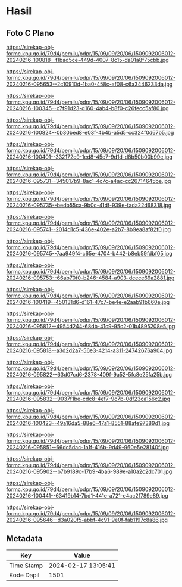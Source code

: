 # Hasil

## Foto C Plano

https://sirekap-obj-formc.kpu.go.id/79d4/pemilu/pdpr/15/09/09/20/06/1509092006012-20240216-100818--f1bad5ce-449d-4007-8c15-da01a8f75cbb.jpg

https://sirekap-obj-formc.kpu.go.id/79d4/pemilu/pdpr/15/09/09/20/06/1509092006012-20240216-095653--2c10910d-1ba0-458c-af08-c6a3446233da.jpg

https://sirekap-obj-formc.kpu.go.id/79d4/pemilu/pdpr/15/09/09/20/06/1509092006012-20240216-100345--c7f91d23-d160-4ab4-b8f0-c26fecc5af80.jpg

https://sirekap-obj-formc.kpu.go.id/79d4/pemilu/pdpr/15/09/09/20/06/1509092006012-20240216-100824--0b30bed8-e03f-4b4b-a5d5-cc324f0d67b5.jpg

https://sirekap-obj-formc.kpu.go.id/79d4/pemilu/pdpr/15/09/09/20/06/1509092006012-20240216-100401--332172c9-1ed8-45c7-9d1d-d8b50b00b99e.jpg

https://sirekap-obj-formc.kpu.go.id/79d4/pemilu/pdpr/15/09/09/20/06/1509092006012-20240216-095731--345017b9-8ac1-4c7c-a4ac-cc26714645be.jpg

https://sirekap-obj-formc.kpu.go.id/79d4/pemilu/pdpr/15/09/09/20/06/1509092006012-20240216-095735--bedb55ca-9b0c-41df-939e-fada22d68318.jpg

https://sirekap-obj-formc.kpu.go.id/79d4/pemilu/pdpr/15/09/09/20/06/1509092006012-20240216-095741--2014d1c5-436e-402e-a2b7-8b9ea8af82f0.jpg

https://sirekap-obj-formc.kpu.go.id/79d4/pemilu/pdpr/15/09/09/20/06/1509092006012-20240216-095745--7aa949f4-c65e-4704-b442-b8eb59fdbf05.jpg

https://sirekap-obj-formc.kpu.go.id/79d4/pemilu/pdpr/15/09/09/20/06/1509092006012-20240216-095753--66ab70f0-b246-4584-a903-dcece69a2881.jpg

https://sirekap-obj-formc.kpu.go.id/79d4/pemilu/pdpr/15/09/09/20/06/1509092006012-20240216-100419--450131d6-d161-47c7-be4e-e2aab91b660e.jpg

https://sirekap-obj-formc.kpu.go.id/79d4/pemilu/pdpr/15/09/09/20/06/1509092006012-20240216-095812--4954d244-68db-41c9-95c2-01b4895208e5.jpg

https://sirekap-obj-formc.kpu.go.id/79d4/pemilu/pdpr/15/09/09/20/06/1509092006012-20240216-095818--a3d2d2a7-56e3-4214-a311-24742676a904.jpg

https://sirekap-obj-formc.kpu.go.id/79d4/pemilu/pdpr/15/09/09/20/06/1509092006012-20240216-095822--63d07cd6-2378-409f-9a52-5fc8e25fa25b.jpg

https://sirekap-obj-formc.kpu.go.id/79d4/pemilu/pdpr/15/09/09/20/06/1509092006012-20240216-095832--9037f1be-cdc8-4ef7-9c7b-0df23ca156c2.jpg

https://sirekap-obj-formc.kpu.go.id/79d4/pemilu/pdpr/15/09/09/20/06/1509092006012-20240216-100423--49a16da5-88e6-47a1-8551-88afe97389d1.jpg

https://sirekap-obj-formc.kpu.go.id/79d4/pemilu/pdpr/15/09/09/20/06/1509092006012-20240216-095851--66dc5dac-1a1f-416b-9d49-960e5e28140f.jpg

https://sirekap-obj-formc.kpu.go.id/79d4/pemilu/pdpr/15/09/09/20/06/1509092006012-20240216-095902--b7b9189c-17b9-4ba6-989e-a10a2c2dc701.jpg

https://sirekap-obj-formc.kpu.go.id/79d4/pemilu/pdpr/15/09/09/20/06/1509092006012-20240216-100441--63419b14-7bd1-441e-a721-e4ac2f789e89.jpg

https://sirekap-obj-formc.kpu.go.id/79d4/pemilu/pdpr/15/09/09/20/06/1509092006012-20240216-095646--d3a020f5-abbf-4c91-9e0f-fab1197c8a86.jpg


## Metadata

| Key        | Value               |
| ---------- | ------------------- |
| Time Stamp | 2024-02-17 13:05:41 |
| Kode Dapil | 1501                |




